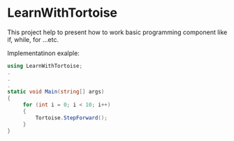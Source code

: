 # LearnWithTortoise

This project help to present how to work basic programming component like if, while, for ...etc.

Implementatinon exalple:
```c#
using LearnWithTortoise;
.
.
.
static void Main(string[] args)
{
     for (int i = 0; i < 10; i++)
     {
         Tortoise.StepForward();
     }
}
```

